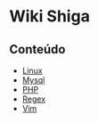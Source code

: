 Wiki Shiga
=

Conteúdo
-

* [Linux](linux)
* [Mysql](mysql)
* [PHP](php)
* [Regex](regex)
* [Vim](vim)

